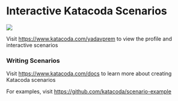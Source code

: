 # Interactive Katacoda Scenarios

[![](http://shields.katacoda.com/katacoda/yadavprem/count.svg)](https://www.katacoda.com/yadavprem "Get your profile on Katacoda.com")

Visit https://www.katacoda.com/yadavprem to view the profile and interactive scenarios

### Writing Scenarios
Visit https://www.katacoda.com/docs to learn more about creating Katacoda scenarios

For examples, visit https://github.com/katacoda/scenario-example
